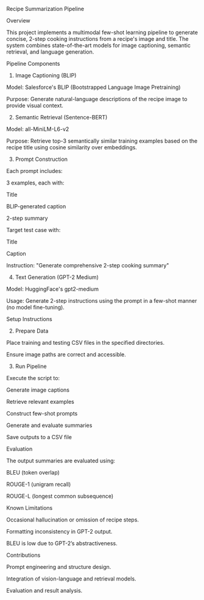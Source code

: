 Recipe Summarization Pipeline

Overview

This project implements a multimodal few-shot learning pipeline to generate concise, 2-step cooking instructions from a recipe's image and title. The system combines state-of-the-art models for image captioning, semantic retrieval, and language generation.

Pipeline Components

1. Image Captioning (BLIP)

Model: Salesforce's BLIP (Bootstrapped Language Image Pretraining)

Purpose: Generate natural-language descriptions of the recipe image to provide visual context.

2. Semantic Retrieval (Sentence-BERT)

Model: all-MiniLM-L6-v2

Purpose: Retrieve top-3 semantically similar training examples based on the recipe title using cosine similarity over embeddings.

3. Prompt Construction

Each prompt includes:

3 examples, each with:

Title

BLIP-generated caption

2-step summary

Target test case with:

Title

Caption

Instruction: "Generate comprehensive 2-step cooking summary"

4. Text Generation (GPT-2 Medium)

Model: HuggingFace's gpt2-medium

Usage: Generate 2-step instructions using the prompt in a few-shot manner (no model fine-tuning).

Setup Instructions


2. Prepare Data

Place training and testing CSV files in the specified directories.

Ensure image paths are correct and accessible.

3. Run Pipeline

Execute the script to:

Generate image captions

Retrieve relevant examples

Construct few-shot prompts

Generate and evaluate summaries

Save outputs to a CSV file

Evaluation

The output summaries are evaluated using:

BLEU (token overlap)

ROUGE-1 (unigram recall)

ROUGE-L (longest common subsequence)



Known Limitations

Occasional hallucination or omission of recipe steps.

Formatting inconsistency in GPT-2 output.

BLEU is low due to GPT-2’s abstractiveness.

Contributions

Prompt engineering and structure design.

Integration of vision-language and retrieval models.

Evaluation and result analysis.
